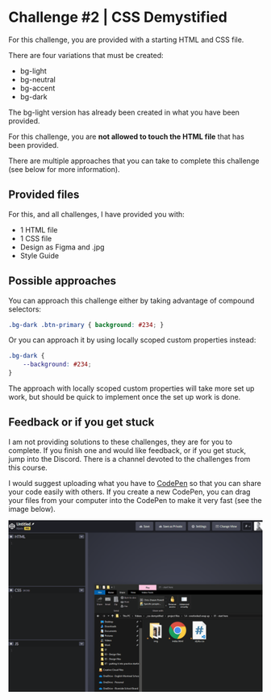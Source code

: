 # Challenge #2 | CSS Demystified

For this challenge, you are provided with a starting HTML and CSS file. 

There are four variations that must be created:

- bg-light
- bg-neutral
- bg-accent
- bg-dark

The bg-light version has already been created in what you have been provided.

For this challenge, you are **not allowed to touch the HTML file** that has been provided. 

There are multiple approaches that you can take to complete this challenge (see below for more information).

## Provided files

For this, and all challenges, I have provided you with:

- 1 HTML file
- 1 CSS file
- Design as Figma and .jpg
- Style Guide

## Possible approaches

You can approach this challenge either by taking advantage of compound selectors:

```css
.bg-dark .btn-primary { background: #234; }
```

Or you can approach it by using locally scoped custom properties instead:

```css
.bg-dark {
    --background: #234;
}
```

The approach with locally scoped custom properties will take more set up work, but should be quick to implement once the set up work is done.

## Feedback or if you get stuck

I am not providing solutions to these challenges, they are for you to complete. If you finish one and would like feedback, or if you get stuck, jump into the Discord. There is a channel devoted to the challenges from this course.

I would suggest uploading what you have to [CodePen](https://codepen.io) so that you can share your code easily with others. If you create a new CodePen, you can drag your files from your computer into the CodePen to make it very fast (see the image below).

![easily upload to codepen dragging and dropping files to their respective sections](codepen-easy-upload.gif)

